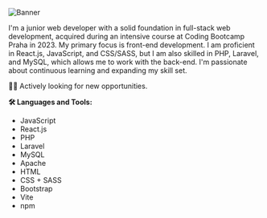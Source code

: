 
![Banner](https://github.com/mariecotije/mariecotije/assets/121687407/4f5532fb-cbc8-4525-8f6d-bd58fb15ec20)


I'm a junior web developer with a solid foundation in full-stack web development, acquired during an intensive course at Coding Bootcamp Praha in 2023. My primary focus is front-end development. I am proficient in React.js, JavaScript, and CSS/SASS, but I am also skilled in PHP, Laravel, and MySQL, which allows me to work with the back-end. I'm passionate about continuous learning and expanding my skill set.

👩‍💻 Actively looking for new opportunities.

**🛠️ Languages and Tools:**
- JavaScript
- React.js
- PHP
- Laravel
- MySQL
- Apache
- HTML
- CSS + SASS
- Bootstrap
- Vite
- npm
<!---
mariecotije/mariecotije is a ✨ special ✨ repository because its `README.md` (this file) appears on your GitHub profile.
You can click the Preview link to take a look at your changes.
--->
